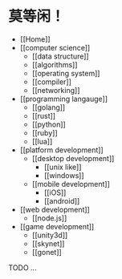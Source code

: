 # 莫等闲！
* [[Home]]
* [[computer science]]
    - [[data structure]]
    - [[algorithms]]
    - [[operating system]]
    - [[compiler]]
    - [[networking]]
* [[programming langauge]]
    - [[golang]]
    - [[rust]]
    - [[python]]
    - [[ruby]]
    - [[lua]]
* [[platform development]]
    - [[desktop development]]
        + [[unix like]]
        + [[windows]]
    + [[mobile development]]
        - [[iOS]]
        - [[android]]
* [[web development]]
    - [[node.js]]
* [[game development]]
    - [[unity3d]]
    - [[skynet]]
    - [[gonet]]

TODO ...